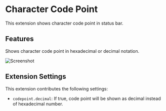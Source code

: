 Character Code Point
====================

This extension shows character code point in status bar.


## Features

Shows character code point in hexadecimal or decimal notation.

![Screenshot](https://raw.githubusercontent.com/medo64/code-point/master/images/screenshot.gif)


## Extension Settings

This extension contributes the following settings:

* `codepoint.decimal`: If true, code point will be shown as decimal instead of hexadecimal number.
